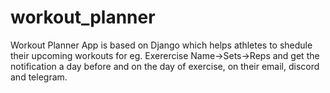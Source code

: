 # workout_planner
Workout Planner App is based on Django which helps athletes to shedule their upcoming workouts for eg. Exerercise Name->Sets->Reps and get the notification a day before and on the day of exercise, on their email, discord and telegram. 
